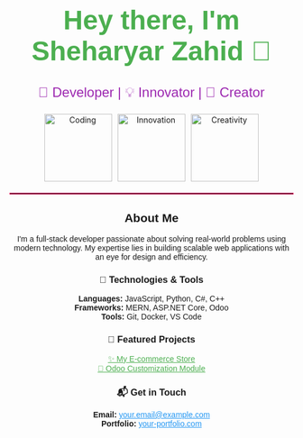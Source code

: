 
<div align="center">

  <h1 style="font-size: 3rem; color: #4caf50; font-family: 'Poppins', sans-serif;">
    Hey there, I'm <span id="name">Sheharyar Zahid</span> 👋
  </h1>

  <p style="font-size: 1.5rem; color: #9c27b0; font-family: 'Poppins', sans-serif;">
    🚀 Developer | 💡 Innovator | 🎨 Creator
  </p>

  <div style="display: flex; justify-content: center; gap: 10px; margin-top: 20px;">
    <img src="https://media.giphy.com/media/26AHONQ79FdWZhAI0/giphy.gif" width="120" height="120" alt="Coding">
    <img src="https://media.giphy.com/media/xT9IgzoKnwFNmISR8I/giphy.gif" width="120" height="120" alt="Innovation">
    <img src="https://media.giphy.com/media/l3vR2dZSvG8Ncyl4c/giphy.gif" width="120" height="120" alt="Creativity">
  </div>

</div>

<hr style="border: 1px solid #e91e63; margin: 20px 0;">

<div align="center" style="font-family: 'Poppins', sans-serif;">
  <h2>About Me</h2>
  <p>
    I'm a full-stack developer passionate about solving real-world problems using modern technology.
    My expertise lies in building scalable web applications with an eye for design and efficiency.
  </p>

  <h3>🔧 Technologies & Tools</h3>
  <p>
    <b>Languages:</b> JavaScript, Python, C#, C++ <br>
    <b>Frameworks:</b> MERN, ASP.NET Core, Odoo <br>
    <b>Tools:</b> Git, Docker, VS Code
  </p>

  <h3>🌟 Featured Projects</h3>
  <ul style="list-style: none; padding: 0;">
    <li><a href="https://github.com/username/project1" style="color: #4caf50;">✨ My E-commerce Store</a></li>
    <li><a href="https://github.com/username/project2" style="color: #4caf50;">💼 Odoo Customization Module</a></li>
  </ul>

  <h3>📬 Get in Touch</h3>
  <p>
    <b>Email:</b> <a href="mailto:your.email@example.com" style="color: #2196f3;">your.email@example.com</a><br>
    <b>Portfolio:</b> <a href="https://your-portfolio.com" style="color: #2196f3;">your-portfolio.com</a>
  </p>
</div>

<!-- GSAP Animation Script -->
<script src="https://cdnjs.cloudflare.com/ajax/libs/gsap/3.12.2/gsap.min.js"></script>
<script>
  // GSAP animation for the name
  gsap.from("#name", {
    duration: 2,
    opacity: 0,
    scale: 0.5,
    ease: "bounce.out"
  });

  // Animate GIFs
  gsap.from("img", {
    duration: 1.5,
    opacity: 0,
    y: 50,
    stagger: 0.2,
    ease: "power3.out"
  });
</script>
